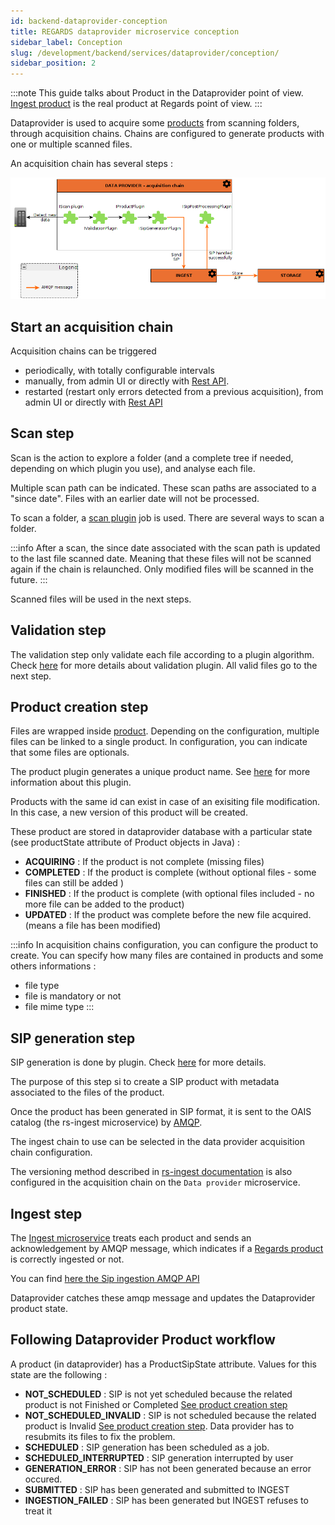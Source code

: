 ```yaml
---
id: backend-dataprovider-conception
title: REGARDS dataprovider microservice conception
sidebar_label: Conception
slug: /development/backend/services/dataprovider/conception/
sidebar_position: 2
---
```


:::note
This guide talks about Product in the Dataprovider point of
view. [Ingest product](/docs/development/concepts/04-products.md) is the real product at Regards point of view.
:::

Dataprovider is used to acquire some [products](/docs/development/concepts/04-products.md) from scanning folders,
through acquisition chains.
Chains are configured to generate products with one or multiple scanned files.

An acquisition chain has several steps :

![Data provider plugins](src/dataprovider-conception-workflow.png)

## Start an acquisition chain

Acquisition chains can be triggered

* periodically, with totally configurable intervals
* manually, from admin UI or directly
  with [Rest API](api-guides/dataprovider-api-swagger.mdx#tag/acquisition-processing-chain-controller/operation/startManualChain).
* restarted (restart only errors detected from a previous acquisition), from admin UI or directly
  with [Rest API](api-guides/dataprovider-api-swagger.mdx#tag/acquisition-processing-chain-controller/operation/relaunchErrors)

## Scan step

Scan is the action to explore a folder (and a complete tree if needed, depending on which plugin you use), and analyse
each file.

Multiple scan path can be indicated. These scan paths are associated to a "since date". Files with an earlier date will
not be processed.

To scan a folder, a [scan plugin](plugins/overview.md#scan-plugins) job is used. There are several ways to scan a folder.

:::info
After a scan, the since date associated with the scan path is updated to the last file scanned date.
Meaning that these files will not be scanned again if the chain is relaunched.
Only modified files will be scanned in the future.
:::

Scanned files will be used in the next steps.

## Validation step

The validation step only validate each file according to a plugin algorithm. Check [here](plugins/overview.md#validation-plugins)
for more details about validation plugin.
All valid files go to the next step.

## Product creation step

Files are wrapped inside [product](../../concepts/04-products.md).
Depending on the configuration, multiple files can be linked to a single product. In configuration, you can indicate
that some files are optionals.

The product plugin generates a unique product name. See [here](plugins/overview.md#product-generator-plugins) for more information about
this plugin.

Products with the same id can exist in case of an exisiting file modification. In this case, a new version of this product
will be created.

These product are stored in dataprovider database with a particular state (see productState attribute of Product objects
in Java) :

* **ACQUIRING** : If the product is not complete (missing files)
* **COMPLETED** : If the product is complete (without optional files - some files can still be added )
* **FINISHED**  : If the product is complete (with optional files included - no more file can be added to the product)
* **UPDATED**   : If the product was complete before the new file acquired. (means a file has been modified)

:::info
In acquisition chains configuration, you can configure the product to create. You can specify how many files are
contained in products and some others informations :

* file type
* file is mandatory or not
* file mime type
:::

## SIP generation step

SIP generation is done by plugin. Check [here](plugins/overview.md#sip-generation-plugins) for more details.

The purpose of this step si to create a SIP product with metadata associated to the files of the product.

Once the product has been generated in SIP format, it is sent to the OAIS catalog (the rs-ingest microservice) by 
[AMQP](../ingest/api-guides/amqp/ingest-amqp-publish-product.mdx).  

The ingest chain to use can be selected in the data provider acquisition chain configuration.  

The versioning method described in [rs-ingest documentation](../ingest/conception.md#versioning) is also configured
in the acquisition chain on the `Data provider` microservice.

## Ingest step

The [Ingest microservice](/docs/development/services/ingest/overview.md) treats each product and sends an acknowledgement by AMQP
message, which indicates if a [Regards product](/docs/development/concepts/04-products.md) is correctly ingested or not.

You can find [here the Sip ingestion AMQP API](/docs/development/services/ingest/api-guides/amqp/ingest-amqp-publish-product.mdx)

Dataprovider catches these amqp message and updates the Dataprovider product state.

## Following Dataprovider Product workflow

A product (in dataprovider) has a ProductSipState attribute. Values for this state are the following :

* **NOT_SCHEDULED** : SIP is not yet scheduled because the related product is not Finished or
  Completed [See product creation step](#product-creation)
* **NOT_SCHEDULED_INVALID** : SIP is not scheduled because the related product is
  Invalid [See product creation step](#product-creation). Data provider has to resubmits its files to fix the problem.
* **SCHEDULED** : SIP generation has been scheduled as a job.
* **SCHEDULED_INTERRUPTED** : SIP generation interrupted by user
* **GENERATION_ERROR** : SIP has not been generated because an error occured.
* **SUBMITTED** : SIP has been generated and submitted to INGEST
* **INGESTION_FAILED** : SIP has been generated but INGEST refuses to treat it
